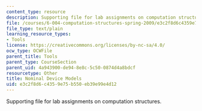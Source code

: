 ```yaml
---
content_type: resource
description: Supporting file for lab assignments on computation structures.
file: /courses/6-004-computation-structures-spring-2009/e3c2f8d6c4359e75b550eb39e99e4d12_nominal.jsim
file_type: text/plain
learning_resource_types:
- Tools
license: https://creativecommons.org/licenses/by-nc-sa/4.0/
ocw_type: OCWFile
parent_title: Tools
parent_type: CourseSection
parent_uid: 4a943900-de94-8e8c-5c50-0874d4a8bdcf
resourcetype: Other
title: Nominal Device Models
uid: e3c2f8d6-c435-9e75-b550-eb39e99e4d12
---
```

Supporting file for lab assignments on computation structures.